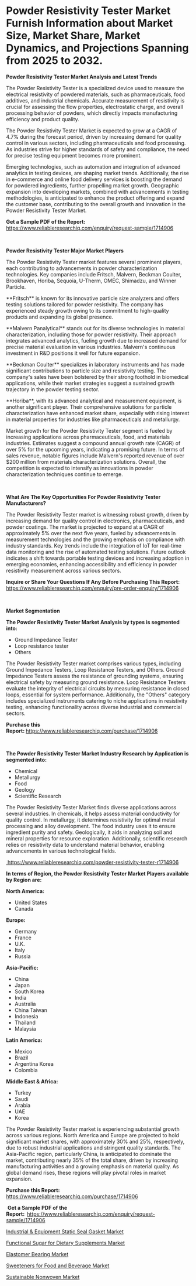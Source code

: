 <p><h1>Powder Resistivity Tester Market Furnish Information about Market Size, Market Share, Market Dynamics, and Projections Spanning from 2025 to 2032.</h1></p><p><strong>Powder Resistivity Tester Market Analysis and Latest Trends</strong></p>
<p><p>The Powder Resistivity Tester is a specialized device used to measure the electrical resistivity of powdered materials, such as pharmaceuticals, food additives, and industrial chemicals. Accurate measurement of resistivity is crucial for assessing the flow properties, electrostatic charge, and overall processing behavior of powders, which directly impacts manufacturing efficiency and product quality.</p><p>The Powder Resistivity Tester Market is expected to grow at a CAGR of 4.7% during the forecast period, driven by increasing demand for quality control in various sectors, including pharmaceuticals and food processing. As industries strive for higher standards of safety and compliance, the need for precise testing equipment becomes more prominent. </p><p>Emerging technologies, such as automation and integration of advanced analytics in testing devices, are shaping market trends. Additionally, the rise in e-commerce and online food delivery services is boosting the demand for powdered ingredients, further propelling market growth. Geographic expansion into developing markets, combined with advancements in testing methodologies, is anticipated to enhance the product offering and expand the customer base, contributing to the overall growth and innovation in the Powder Resistivity Tester Market.</p></p>
<p><strong>Get a Sample PDF of the Report:&nbsp;</strong> <a href="https://www.reliableresearchiq.com/enquiry/request-sample/1714906?utm_campaign=1082&utm_medium=2&utm_source=Github&utm_content=ia&utm_term=28032025&utm_id=powder-resistivity-tester">https://www.reliableresearchiq.com/enquiry/request-sample/1714906</a></p>
<p>&nbsp;</p>
<p><strong>Powder Resistivity Tester Major Market Players</strong></p>
<p><p>The Powder Resistivity Tester market features several prominent players, each contributing to advancements in powder characterization technologies. Key companies include Fritsch, Malvern, Beckman Coulter, Brookhaven, Horiba, Sequoia, U-Therm, OMEC, Shimadzu, and Winner Particle.</p><p>**Fritsch** is known for its innovative particle size analyzers and offers testing solutions tailored for powder resistivity. The company has experienced steady growth owing to its commitment to high-quality products and expanding its global presence. </p><p>**Malvern Panalytical** stands out for its diverse technologies in material characterization, including those for powder resistivity. Their approach integrates advanced analytics, fueling growth due to increased demand for precise material evaluation in various industries. Malvern's continuous investment in R&D positions it well for future expansion.</p><p>**Beckman Coulter** specializes in laboratory instruments and has made significant contributions to particle size and resistivity testing. The company's sales have been bolstered by their strong foothold in biomedical applications, while their market strategies suggest a sustained growth trajectory in the powder testing sector.</p><p>**Horiba**, with its advanced analytical and measurement equipment, is another significant player. Their comprehensive solutions for particle characterization have enhanced market share, especially with rising interest in material properties for industries like pharmaceuticals and metallurgy.</p><p>Market growth for the Powder Resistivity Tester segment is fueled by increasing applications across pharmaceuticals, food, and materials industries. Estimates suggest a compound annual growth rate (CAGR) of over 5% for the upcoming years, indicating a promising future. In terms of sales revenue, notable figures include Malvern's reported revenue of over $200 million from materials characterization solutions. Overall, the competition is expected to intensify as innovations in powder characterization techniques continue to emerge.</p></p>
<p>&nbsp;</p>
<p><strong>What Are The Key Opportunities For Powder Resistivity Tester Manufacturers?</strong></p>
<p><p>The Powder Resistivity Tester market is witnessing robust growth, driven by increasing demand for quality control in electronics, pharmaceuticals, and powder coatings. The market is projected to expand at a CAGR of approximately 5% over the next five years, fueled by advancements in measurement technologies and the growing emphasis on compliance with industry standards. Key trends include the integration of IoT for real-time data monitoring and the rise of automated testing solutions. Future outlook indicates a shift towards portable testing devices and increasing adoption in emerging economies, enhancing accessibility and efficiency in powder resistivity measurement across various sectors.</p></p>
<p><strong>Inquire or Share Your Questions If Any Before Purchasing This Report:</strong> <a href="https://www.reliableresearchiq.com/enquiry/pre-order-enquiry/1714906?utm_campaign=1082&utm_medium=2&utm_source=Github&utm_content=ia&utm_term=28032025&utm_id=powder-resistivity-tester">https://www.reliableresearchiq.com/enquiry/pre-order-enquiry/1714906</a></p>
<p>&nbsp;</p>
<p><strong>Market Segmentation</strong></p>
<p><strong>The Powder Resistivity Tester Market Analysis by types is segmented into:</strong></p>
<p><ul><li>Ground Impedance Tester</li><li>Loop resistance tester</li><li>Others</li></ul></p>
<p><p>The Powder Resistivity Tester market comprises various types, including Ground Impedance Testers, Loop Resistance Testers, and Others. Ground Impedance Testers assess the resistance of grounding systems, ensuring electrical safety by measuring ground resistance. Loop Resistance Testers evaluate the integrity of electrical circuits by measuring resistance in closed loops, essential for system performance. Additionally, the "Others" category includes specialized instruments catering to niche applications in resistivity testing, enhancing functionality across diverse industrial and commercial sectors.</p></p>
<p><strong>Purchase this Report:&nbsp;</strong><a href="https://www.reliableresearchiq.com/purchase/1714906?utm_campaign=1082&utm_medium=2&utm_source=Github&utm_content=ia&utm_term=28032025&utm_id=powder-resistivity-tester">https://www.reliableresearchiq.com/purchase/1714906</a></p>
<p>&nbsp;</p>
<p><strong>The Powder Resistivity Tester Market Industry Research by Application is segmented into:</strong></p>
<p><ul><li>Chemical</li><li>Metallurgy</li><li>Food</li><li>Geology</li><li>Scientific Research</li></ul></p>
<p><p>The Powder Resistivity Tester Market finds diverse applications across several industries. In chemicals, it helps assess material conductivity for quality control. In metallurgy, it determines resistivity for optimal metal processing and alloy development. The food industry uses it to ensure ingredient purity and safety. Geologically, it aids in analyzing soil and mineral properties for resource exploration. Additionally, scientific research relies on resistivity data to understand material behavior, enabling advancements in various technological fields.</p></p>
<p><a href="https://www.reliableresearchiq.com/powder-resistivity-tester-r1714906?utm_campaign=1082&utm_medium=2&utm_source=Github&utm_content=ia&utm_term=28032025&utm_id=powder-resistivity-tester">&nbsp;https://www.reliableresearchiq.com/powder-resistivity-tester-r1714906</a></p>
<p><strong>In terms of Region, the Powder Resistivity Tester Market Players available by Region are:</strong></p>
<p>
    <p> <strong> North America: </strong>
        <ul>
            <li>United States</li>
            <li>Canada</li>
        </ul>
        </p> 
    <p> <strong> Europe: </strong>
        <ul>
            <li>Germany</li>
            <li>France</li>
            <li>U.K.</li>
            <li>Italy</li>
            <li>Russia</li>
        </ul>
        </p> 
    <p> <strong> Asia-Pacific: </strong>
        <ul>
            <li>China</li>
            <li>Japan</li>
            <li>South Korea</li>
            <li>India</li>
            <li>Australia</li>
            <li>China Taiwan</li>
            <li>Indonesia</li>
            <li>Thailand</li>
            <li>Malaysia</li>
        </ul>
        </p> 
    <p> <strong> Latin America: </strong>
        <ul>
            <li>Mexico</li>
            <li>Brazil</li>
            <li>Argentina Korea</li>
            <li>Colombia</li>
        </ul>
        </p> 
    <p> <strong> Middle East & Africa: </strong>
        <ul>
            <li>Turkey</li>
            <li>Saudi</li>
            <li>Arabia</li>
            <li>UAE</li>
            <li>Korea</li>
        </ul>
    </p>
    </p>
<p><p>The Powder Resistivity Tester market is experiencing substantial growth across various regions. North America and Europe are projected to hold significant market shares, with approximately 30% and 25%, respectively, due to robust industrial applications and stringent quality standards. The Asia-Pacific region, particularly China, is anticipated to dominate the market, contributing nearly 35% of the total share, driven by increasing manufacturing activities and a growing emphasis on material quality. As global demand rises, these regions will play pivotal roles in market expansion.</p></p>
<p><strong>Purchase this Report: </strong><a href="https://www.reliableresearchiq.com/purchase/1714906?utm_campaign=1082&utm_medium=2&utm_source=Github&utm_content=ia&utm_term=28032025&utm_id=powder-resistivity-tester">https://www.reliableresearchiq.com/purchase/1714906</a></p>
<p>&nbsp;<strong>Get a Sample PDF of the Report:&nbsp;&nbsp;</strong><a href="https://www.reliableresearchiq.com/enquiry/request-sample/1714906?utm_campaign=1082&utm_medium=2&utm_source=Github&utm_content=ia&utm_term=28032025&utm_id=powder-resistivity-tester">https://www.reliableresearchiq.com/enquiry/request-sample/1714906</a></p>
<p><strong></strong></p>
<p><p><a href="https://github.com/skoppmerlib9/Market-Research-Report-List-1/blob/main/industrial-equipment-static-seal-gasket-market.md?utm_campaign=1082&utm_medium=2&utm_source=Github&utm_content=ia&utm_term=28032025&utm_id=powder-resistivity-tester">Industrial & Equipment Static Seal Gasket Market</a></p><p><a href="https://github.com/owaysusing/Market-Research-Report-List-1/blob/main/functional-sugar-for-dietary-supplements-market.md?utm_campaign=1082&utm_medium=2&utm_source=Github&utm_content=ia&utm_term=28032025&utm_id=powder-resistivity-tester">Functional Sugar for Dietary Supplements Market</a></p><p><a href="https://github.com/gambokaiohjr/Market-Research-Report-List-1/blob/main/elastomer-bearing-market.md?utm_campaign=1082&utm_medium=2&utm_source=Github&utm_content=ia&utm_term=28032025&utm_id=powder-resistivity-tester">Elastomer Bearing Market</a></p><p><a href="https://github.com/aijazdeitzbq/Market-Research-Report-List-1/blob/main/sweeteners-for-food-and-beverage-market.md?utm_campaign=1082&utm_medium=2&utm_source=Github&utm_content=ia&utm_term=28032025&utm_id=powder-resistivity-tester">Sweeteners for Food and Beverage Market</a></p><p><a href="https://github.com/bocksovers0r/Market-Research-Report-List-1/blob/main/sustainable-nonwoven-market.md?utm_campaign=1082&utm_medium=2&utm_source=Github&utm_content=ia&utm_term=28032025&utm_id=powder-resistivity-tester">Sustainable Nonwoven Market</a></p></p>